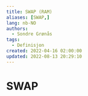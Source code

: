 ```yaml
---
title: SWAP (RAM)
aliases: [SWAP,]
lang: nb-NO
authors:
  - Sondre Grønås
tags:
  - Definisjon
created: 2022-04-16 02:00:00
updated: 2022-08-13 20:29:10
---
```

# SWAP
